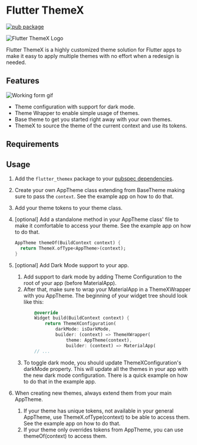 # Flutter ThemeX

[![pub package](https://img.shields.io/pub/v/flutter_themex?style=plastic&logo=flutter)](https://pub.dev/packages/flutter_themex)

![Flutter ThemeX Logo](https://raw.githubusercontent.com/revelojobs/flutter_themex/main/doc/static/ThemeX_Symbol96.png)

Flutter ThemeX is a highly customized theme solution for Flutter apps to make it easy to apply multiple themes with no effort when a redesign is needed.

## Features

![Working form gif](https://raw.githubusercontent.com/revelojobs/flutter_themex/main/doc/static/ThemeX_example.gif)

- Theme configuration with support for dark mode.
- Theme Wrapper to enable simple usage of themes.
- Base theme to get you started right away with your own themes.
- ThemeX to source the theme of the current context and use its tokens.

## Requirements


## Usage

1. Add the `flutter_themex` package to your [pubspec dependencies](https://pub.dev/packages/flutter_themex/install).

2. Create your own AppTheme class extending from BaseTheme making sure to pass the `context`. See the example app on how to do that.

3. Add your theme tokens to your theme class.

4. [optional] Add a standalone method in your AppTheme class' file to make it comfortable to access your theme. See the example app on how to do that.
    ```dart
    AppTheme themeOf(BuildContext context) {
      return ThemeX.ofType<AppTheme>(context);
    }
    ```

4. [optional] Add Dark Mode support to your app.

    1. Add support to dark mode by adding Theme Configuration to the root of your app (before MaterialApp).
    2. After that, make sure to wrap your MaterialApp in a ThemeXWrapper with you AppTheme. The beginning of your widget tree should look like this:
        ```dart
            @override
            Widget build(BuildContext context) {
                return ThemeXConfiguration(
                    darkMode: isDarkMode,
                    builder: (context) => ThemeXWrapper(
                        theme: AppTheme(context),
                        builder: (context) => MaterialApp(
            // ...
        ```
    3. To toggle dark mode, you should update ThemeXConfiguration's darkMode property. This will update all the themes in your app with the new dark mode configuration. There is a quick example on how to do that in the example app.

6. When creating new themes, always extend them from your main AppTheme.

    1. If your theme has unique tokens, not available in your general AppTheme, use ThemeX.ofType<YourSpecificTheme>(context) to be able to access them. See the example app on how to do that.
    2. If your theme only overrides tokens from AppTheme, you can use themeOf(context) to access them.
